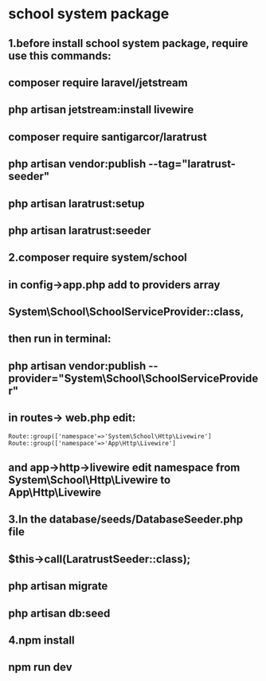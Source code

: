 # school system package

## 1.before install school system package, require use this commands:

## composer require laravel/jetstream

## php artisan jetstream:install livewire

## composer require santigarcor/laratrust
## php artisan vendor:publish --tag="laratrust-seeder"
## php artisan laratrust:setup
## php artisan laratrust:seeder
 
## 2.composer require system/school
## in config->app.php add to providers array 
##       System\School\SchoolServiceProvider::class,
## then run in terminal: 
##       php artisan vendor:publish --provider="System\School\SchoolServiceProvider"  
## in routes-> web.php edit:
    Route::group(['namespace'=>'System\School\Http\Livewire']
    Route::group(['namespace'=>'App\Http\Livewire']
## and app->http->livewire edit namespace from System\School\Http\Livewire to App\Http\Livewire
 
## 3.In the database/seeds/DatabaseSeeder.php file 
## $this->call(LaratrustSeeder::class);
## php artisan migrate
## php artisan db:seed

## 4.npm install 
##   npm run dev
